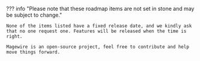 ??? info "Please note that these roadmap items are not set in stone and may be subject to change."

    None of the items listed have a fixed release date, and we kindly ask that no one request one. Features will be released when the time is right.

    Magewire is an open-source project, feel free to contribute and help move things forward.
